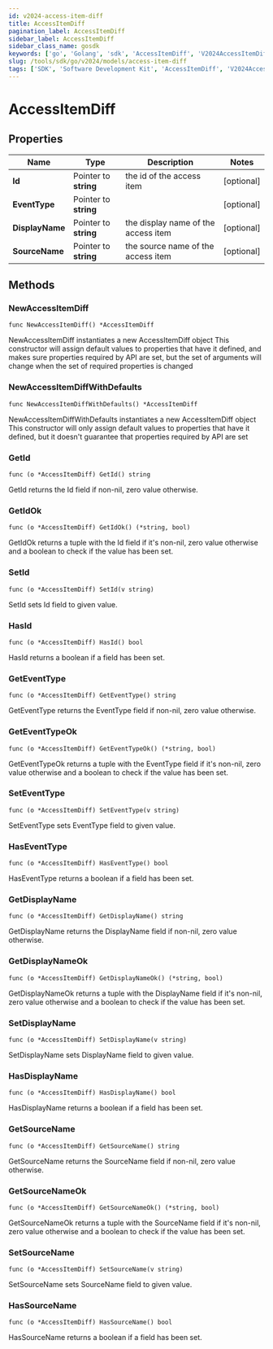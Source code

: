 ```yaml
---
id: v2024-access-item-diff
title: AccessItemDiff
pagination_label: AccessItemDiff
sidebar_label: AccessItemDiff
sidebar_class_name: gosdk
keywords: ['go', 'Golang', 'sdk', 'AccessItemDiff', 'V2024AccessItemDiff'] 
slug: /tools/sdk/go/v2024/models/access-item-diff
tags: ['SDK', 'Software Development Kit', 'AccessItemDiff', 'V2024AccessItemDiff']
---
```


# AccessItemDiff

## Properties

Name | Type | Description | Notes
------------ | ------------- | ------------- | -------------
**Id** | Pointer to **string** | the id of the access item | [optional] 
**EventType** | Pointer to **string** |  | [optional] 
**DisplayName** | Pointer to **string** | the display name of the access item | [optional] 
**SourceName** | Pointer to **string** | the source name of the access item | [optional] 

## Methods

### NewAccessItemDiff

`func NewAccessItemDiff() *AccessItemDiff`

NewAccessItemDiff instantiates a new AccessItemDiff object
This constructor will assign default values to properties that have it defined,
and makes sure properties required by API are set, but the set of arguments
will change when the set of required properties is changed

### NewAccessItemDiffWithDefaults

`func NewAccessItemDiffWithDefaults() *AccessItemDiff`

NewAccessItemDiffWithDefaults instantiates a new AccessItemDiff object
This constructor will only assign default values to properties that have it defined,
but it doesn't guarantee that properties required by API are set

### GetId

`func (o *AccessItemDiff) GetId() string`

GetId returns the Id field if non-nil, zero value otherwise.

### GetIdOk

`func (o *AccessItemDiff) GetIdOk() (*string, bool)`

GetIdOk returns a tuple with the Id field if it's non-nil, zero value otherwise
and a boolean to check if the value has been set.

### SetId

`func (o *AccessItemDiff) SetId(v string)`

SetId sets Id field to given value.

### HasId

`func (o *AccessItemDiff) HasId() bool`

HasId returns a boolean if a field has been set.

### GetEventType

`func (o *AccessItemDiff) GetEventType() string`

GetEventType returns the EventType field if non-nil, zero value otherwise.

### GetEventTypeOk

`func (o *AccessItemDiff) GetEventTypeOk() (*string, bool)`

GetEventTypeOk returns a tuple with the EventType field if it's non-nil, zero value otherwise
and a boolean to check if the value has been set.

### SetEventType

`func (o *AccessItemDiff) SetEventType(v string)`

SetEventType sets EventType field to given value.

### HasEventType

`func (o *AccessItemDiff) HasEventType() bool`

HasEventType returns a boolean if a field has been set.

### GetDisplayName

`func (o *AccessItemDiff) GetDisplayName() string`

GetDisplayName returns the DisplayName field if non-nil, zero value otherwise.

### GetDisplayNameOk

`func (o *AccessItemDiff) GetDisplayNameOk() (*string, bool)`

GetDisplayNameOk returns a tuple with the DisplayName field if it's non-nil, zero value otherwise
and a boolean to check if the value has been set.

### SetDisplayName

`func (o *AccessItemDiff) SetDisplayName(v string)`

SetDisplayName sets DisplayName field to given value.

### HasDisplayName

`func (o *AccessItemDiff) HasDisplayName() bool`

HasDisplayName returns a boolean if a field has been set.

### GetSourceName

`func (o *AccessItemDiff) GetSourceName() string`

GetSourceName returns the SourceName field if non-nil, zero value otherwise.

### GetSourceNameOk

`func (o *AccessItemDiff) GetSourceNameOk() (*string, bool)`

GetSourceNameOk returns a tuple with the SourceName field if it's non-nil, zero value otherwise
and a boolean to check if the value has been set.

### SetSourceName

`func (o *AccessItemDiff) SetSourceName(v string)`

SetSourceName sets SourceName field to given value.

### HasSourceName

`func (o *AccessItemDiff) HasSourceName() bool`

HasSourceName returns a boolean if a field has been set.


